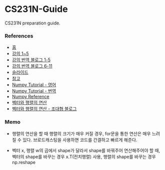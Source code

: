 # CS231N-Guide
CS231N preparation guide.

### References

- [홈](http://cs231n.stanford.edu/)
- [강의 1~5](https://www.youtube.com/playlist?list=PL3FW7Lu3i5JvHM8ljYj-zLfQRF3EO8sYv)
- [강의 번역 블로그 1-5](https://cding.tistory.com/category/%EC%9D%B8%EA%B3%B5%EC%A7%80%EB%8A%A5/%EB%88%84%EA%B5%AC%EB%82%98%20%EC%9D%B4%ED%95%B4%ED%95%A0%20%EC%88%98%20%EC%9E%88%EB%8A%94%20%EB%94%A5%EB%9F%AC%EB%8B%9D%28cs231n%29)
- [강의 번역 블로그 6-11](https://lsjsj92.tistory.com/405?category=792966)
- [슬라이드](http://cs231n.stanford.edu/syllabus.html)
- [참고](http://cs231n.github.io/)
- [Numpy Tutorial - 영어](http://cs231n.github.io/python-numpy-tutorial/)
- [Numpy Tutorial - 번역](http://aikorea.org/cs231n/python-numpy-tutorial/)
- [Numpy Reference](https://docs.scipy.org/doc/numpy/reference/index.html)
- [벡터와 행렬의 연산](https://datascienceschool.net/view-notebook/3f44cfdda2874080a9aa6b034c71d5ec/)
- [벡터와 행렬의 연산 - 조대협 블로그](https://bcho.tistory.com/1153)

### Memo

- 행렬의 연산을 할 때 행렬의 크기가 매우 커질 경우, for문을 통한 연산은 매우 느려질 수 있다. 브로드캐스팅을 사용하면 코드를 간결하고 빠르게 해준다.

- 벡터 x, 행렬 w의 곱에서 shape가 달라서 shape를 바꿔주어 연산해주어야 할 때, 벡터의 shape를 바꾸는 경우 x.T(전치행렬) 사용, 행렬의 shape를 바꾸는 경우 np.reshape 
